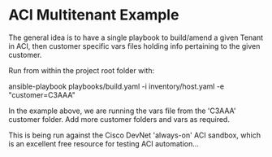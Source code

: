 # ACI Multitenant Example

The general idea is to have a single playbook to build/amend a given Tenant in ACI, then customer specific vars files holding info pertaining to the given customer.

Run from within the project root folder with:

ansible-playbook playbooks/build.yaml -i inventory/host.yaml -e "customer=C3AAA"

In the example above, we are running the vars file from the 'C3AAA' customer folder. Add more customer folders and vars as required.

This is being run against the Cisco DevNet 'always-on' ACI sandbox, which is an excellent free resource for testing ACI automation...

